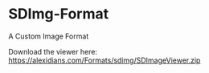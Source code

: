 # SDImg-Format
A Custom Image Format

Download the viewer here: https://alexidians.com/Formats/sdimg/SDImageViewer.zip
